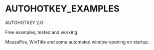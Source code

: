 # AUTOHOTKEY_EXAMPLES

AUTOHOTKEY 2.O

Free examples, tested and working.

MousePos, WinTitle and some automated window opening on startup.
